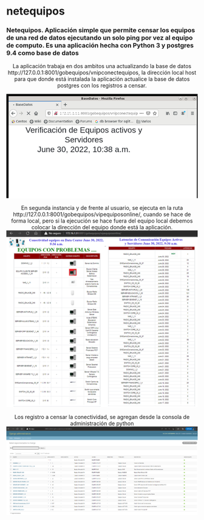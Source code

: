 # netequipos
<h3>
  Netequipos. Aplicación simple que permite censar los equipos de una red de datos ejecutando un solo ping por vez al equipo de computo. 
  Es una aplicación hecha con Python 3 y postgres 9.4 como base de datos 
</h3>
<p  align="center">
  La aplicación trabaja en dos ambitos una actualizando la base de datos  
  http://127.0.0.1:8001/gobequipos/vnipconectequipos, la dirección local host para que donde está instalada la aplicación actualice la base de datos 
  postgres con los registros a censar.      
</p> 
<p align="center">
     <img width="600" heigth="600" src="static/image/ActualizarBaseDatos.png">   
</p>

<p align="center">
En segunda instancia y de frente al usuario, se ejecuta en la ruta http://127.0.0.1:8001/gobequipos/vipequiposonline/, cuando se hace de forma local, pero si la   ejecución se hace fuera del equipo local
  debemos colocar la dirección del equipo donde está la aplicación.  
     <img width="600" heigth="600" src="static/image/aplicacion.png">          
 </p>
 
 <p align="center">
    Los registro a censar la conectividad, se agregan desde la consola de administración de python 
     <img width="600" heigth="600" src="static/image/AgregarEquipos.png">   
</p>
